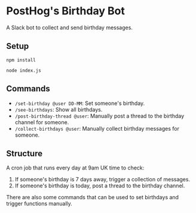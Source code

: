 # PostHog's Birthday Bot

A Slack bot to collect and send birthday messages.

## Setup

```
npm install
```

```
node index.js
```

## Commands

- `/set-birthday @user DD-MM`: Set someone's birthday.
- `/see-birthdays`: Show all birthdays.
- `/post-birthday-thread @user`: Manually post a thread to the birthday channel for someone.
- `/collect-birthdays @user`: Manually collect birthday messages for someone.

## Structure

A cron job that runs every day at 9am UK time to check:

1. If someone's birthday is 7 days away, trigger a collection of messages.
2. If someone's birthday is today, post a thread to the birthday channel.

There are also some commands that can be used to set birthdays and trigger functions manually.